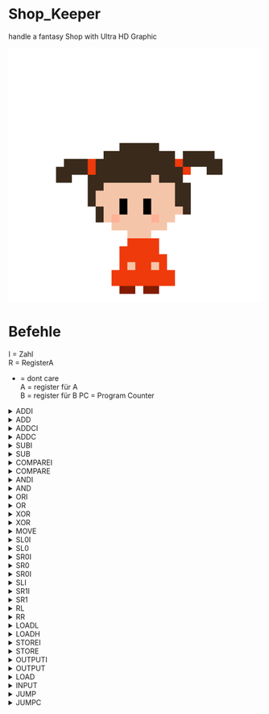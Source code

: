 # Shop_Keeper
handle a fantasy Shop with Ultra HD Graphic 

![alt text](https://github.com/MarcDod/Shop_keeper/blob/master/core/assets/npc/npc/child0.png?raw=true)

# Befehle
I = Zahl <br>
R = RegisterA <br>
- = dont care <br>
A = register für A <br>
B = register für B
PC = Program Counter

<details closed>
  <summary>ADDI</summary>
    &nbsp;&nbsp;&nbsp;0000 01II IIII AAAA <br>
    &nbsp;&nbsp;&nbsp;A = A + I und c = 0 <br> 
    &nbsp;&nbsp;&nbsp;<strong>Wenn</strong> (A + I) >= 2^16 <strong>dann:</strong> c = 1 und A = 2^16 - (A + I) <br>
    &nbsp;&nbsp;&nbsp;<strong>Wenn</strong> (A + I) = 0 <strong>dann:</strong> z = 1 sonst: z = 0
</details>
<details closed>
  <summary>ADD</summary>
    &nbsp;&nbsp;&nbsp;0000 00-- BBBB AAAA <br>
    &nbsp;&nbsp;&nbsp;A = A + B und c = 0 <br> 
    &nbsp;&nbsp;&nbsp;<strong>Wenn</strong> (A + B) >= 2^16 <strong>dann:</strong> c = 1 und A = 2^16 - (A + B) <br>
    &nbsp;&nbsp;&nbsp;<strong>Wenn</strong> (A + B) = 0 <strong>dann:</strong> z = 1 sonst: z = 0
</details>
<details closed>
  <summary>ADDCI</summary>
    &nbsp;&nbsp;&nbsp;0000 11II IIII AAAA <br>
    &nbsp;&nbsp;&nbsp;A = A + I und c = 0 <br> 
    &nbsp;&nbsp;&nbsp;<strong>Wenn</strong> (A + I + C) >= 2^16 <strong>dann:</strong> c = 1 und A = 2^16 - (A + I + C) <br>
    &nbsp;&nbsp;&nbsp;<strong>Wenn</strong> (A + I + C) = 0 <strong>dann:</strong> z = 1 sonst: z = 0
</details>
<details closed>
  <summary>ADDC</summary>
    &nbsp;&nbsp;&nbsp;0000 10-- BBBB AAAA <br>
    &nbsp;&nbsp;&nbsp;A = A + B + C und c = 0 <br> 
    &nbsp;&nbsp;&nbsp;<strong>Wenn</strong> (A + B + C) >= 2^16 <strong>dann:</strong> c = 1 und A = 2^16 - (A + B + C) <br>
    &nbsp;&nbsp;&nbsp;<strong>Wenn</strong> (A + B + C) = 0 <strong>dann:</strong> z = 1 sonst: z = 0
</details>
<details closed>
  <summary>SUBI</summary>
    &nbsp;&nbsp;&nbsp;0001 01II IIII AAAA <br>
    &nbsp;&nbsp;&nbsp;A = A - I und c = 0 <br> 
    &nbsp;&nbsp;&nbsp;<strong>Wenn</strong> (A - I) < 0 <strong>dann:</strong> c = 1 und A = 2^16 + (A - I) <br>
    &nbsp;&nbsp;&nbsp;<strong>Wenn</strong> (A - I ) = 0 <strong>dann:</strong> z = 1 sonst: z = 0
</details>
<details closed>
  <summary>SUB</summary>
    &nbsp;&nbsp;&nbsp;0001 00-- BBBB AAAA <br>
    &nbsp;&nbsp;&nbsp;A = A - B und c = 0 <br> 
    &nbsp;&nbsp;&nbsp;<strong>Wenn</strong> (A - B) < 0 <strong>dann:</strong> c = 1 und A = 2^16 + (A - B) <br>
    &nbsp;&nbsp;&nbsp;<strong>Wenn</strong> (A - B) = 0 <strong>dann:</strong> z = 1 sonst: z = 0
</details>
<details closed>
  <summary>COMPAREI</summary>
    &nbsp;&nbsp;&nbsp;0001 11II IIII AAAA <br>
    &nbsp;&nbsp;&nbsp;<strong>Wenn</strong> A < I <strong>dann:</strong> c = 1 und z = 0 <br>
    &nbsp;&nbsp;&nbsp;<strong>Wenn</strong> A > I <strong>dann:</strong> c = 0 und z = 0 <br> 
    &nbsp;&nbsp;&nbsp;<strong>sont</strong> c = 0 und z = 1 
</details>
<details closed>
  <summary>COMPARE</summary>
    &nbsp;&nbsp;&nbsp;0001 10-- BBBB AAAA <br>
    &nbsp;&nbsp;&nbsp;<strong>Wenn</strong> A < B <strong>dann:</strong> c = 1 und z = 0 <br>
    &nbsp;&nbsp;&nbsp;<strong>Wenn</strong> A > B <strong>dann:</strong> c = 0 und z = 0 <br> 
    &nbsp;&nbsp;&nbsp;<strong>sont</strong> c = 0 und z = 1 
</details>
<details closed>
  <summary>ANDI</summary>
    &nbsp;&nbsp;&nbsp;0010 01II IIII AAAA <br>
    &nbsp;&nbsp;&nbsp;A = A and I
</details>
<details closed>
  <summary>AND</summary>
    &nbsp;&nbsp;&nbsp;0010 00-- BBBB AAAA <br>
    &nbsp;&nbsp;&nbsp;A = A and B
</details>
<details closed>
  <summary>ORI</summary>
    &nbsp;&nbsp;&nbsp;0010 11II IIII AAAA <br>
    &nbsp;&nbsp;&nbsp;A = A or I
</details>
<details closed>
  <summary>OR</summary>
    &nbsp;&nbsp;&nbsp;0010 10-- BBBB AAAA <br>
    &nbsp;&nbsp;&nbsp;A = A or B
</details>
<details closed>
  <summary>XOR</summary>
    &nbsp;&nbsp;&nbsp;0011 01II IIII AAAA <br>
    &nbsp;&nbsp;&nbsp;A = A or I
</details>
<details closed>
  <summary>XOR</summary>
    &nbsp;&nbsp;&nbsp;0011 00-- BBBB AAAA <br>
    &nbsp;&nbsp;&nbsp;A = A or B
</details>
<details closed>
  <summary>MOVE</summary>
    &nbsp;&nbsp;&nbsp;0011 1--- BBBB AAAA <br>
    &nbsp;&nbsp;&nbsp;A = B
</details>
<details closed>
  <summary>SL0I</summary>
    &nbsp;&nbsp;&nbsp;0100 010- IIII AAAA <br>
    &nbsp;&nbsp;&nbsp;A << I mit 0 aufgefüllt
</details>
<details closed>
  <summary>SL0</summary>
    &nbsp;&nbsp;&nbsp;0100 000- BBBB AAAA <br>
    &nbsp;&nbsp;&nbsp;A << B mit 0 aufgefüllt
</details>
<details closed>
  <summary>SR0I</summary>
    &nbsp;&nbsp;&nbsp;0100 011- IIII AAAA <br>
    &nbsp;&nbsp;&nbsp;A >> I mit 0 aufgefüllt
</details>
<details closed>
  <summary>SR0</summary>
    &nbsp;&nbsp;&nbsp;0100 001- BBBB AAAA <br>
    &nbsp;&nbsp;&nbsp;A >> B mit 0 aufgefüllt
</details>
<details closed>
  <summary>SR0I</summary>
    &nbsp;&nbsp;&nbsp;0100 110- IIII AAAA <br>
    &nbsp;&nbsp;&nbsp;A << I mit 1 aufgefüllt
</details>
<details closed>
  <summary>SLI</summary>
    &nbsp;&nbsp;&nbsp;0100 100- BBBB AAAA <br>
    &nbsp;&nbsp;&nbsp;A << B mit 1 aufgefüllt
</details>
<details closed>
  <summary>SR1I</summary>
    &nbsp;&nbsp;&nbsp;0100 111- IIII AAAA <br>
    &nbsp;&nbsp;&nbsp;A >> I mit 1 aufgefüllt
</details>
<details closed>
  <summary>SR1</summary>
    &nbsp;&nbsp;&nbsp;0100 101- BBBB AAAA <br>
    &nbsp;&nbsp;&nbsp;A >> B mit 1 aufgefüllt
</details>
<details closed>
  <summary>RL</summary>
    &nbsp;&nbsp;&nbsp;0101 0--- BBBB AAAA <br>
    &nbsp;&nbsp;&nbsp;A = B[14 - 0] & B[15] <br>
    &nbsp;&nbsp;&nbsp;<strong>Wenn</strong> B[15] == 1 <strong>dann:</strong> c = 1 <strong>sonst:</strong> c = 0 <br>
</details>
<details closed>
  <summary>RR</summary>
    &nbsp;&nbsp;&nbsp;0101 1--- BBBB AAAA <br>
    &nbsp;&nbsp;&nbsp;A = B[0] & B[15 - 1] <br>
    &nbsp;&nbsp;&nbsp;<strong>Wenn</strong> B[0] == 1 <strong>dann:</strong> c = 1 <strong>sonst:</strong> c = 0 <br>
</details>
<details closed>
  <summary>LOADL</summary>
    &nbsp;&nbsp;&nbsp;0111 IIII IIII AAAA <br>
    &nbsp;&nbsp;&nbsp;A = A[15 - 8] & I <br>
</details>
<details closed>
  <summary>LOADH</summary>
    &nbsp;&nbsp;&nbsp;0111 IIII IIII AAAA <br>
    &nbsp;&nbsp;&nbsp;A = I & A[7 - 0] <br>
</details>
<details closed>
  <summary>STOREI</summary>
    &nbsp;&nbsp;&nbsp;1001 01II IIII AAAA <br>
    &nbsp;&nbsp;&nbsp;RAM(A) = I <br>
</details>
<details closed>
  <summary>STORE</summary>
    &nbsp;&nbsp;&nbsp;1001 00-- B AAAA <br>
    &nbsp;&nbsp;&nbsp;RAM(A) = B <br>
</details>
<details closed>
  <summary>OUTPUTI</summary>
    &nbsp;&nbsp;&nbsp;1001 11II IIII AAAA<br>
    &nbsp;&nbsp;&nbsp;OUTPUT(A) = I <br>
</details>
<details closed>
  <summary>OUTPUT</summary>
    &nbsp;&nbsp;&nbsp;1001 10-- BBBB AAAA<br>
    &nbsp;&nbsp;&nbsp;OUTPUT(A) = B <br>
</details>
<details closed>
  <summary>LOAD</summary>
    &nbsp;&nbsp;&nbsp;110- ---- BBBB AAAA<br>
    &nbsp;&nbsp;&nbsp;A = RAM(B) <br>
</details>
<details closed>
  <summary>INPUT</summary>
    &nbsp;&nbsp;&nbsp;1001 10-- BBBB AAAA<br>
    &nbsp;&nbsp;&nbsp;A = INPUT(B)<br>
</details>
<details closed>
  <summary>JUMP</summary>
    &nbsp;&nbsp;&nbsp;1011 ---- BBBB AAAA<br>
    &nbsp;&nbsp;&nbsp;A = PC<br>
    &nbsp;&nbsp;&nbsp;PC = B<br>
</details>
<details closed>
  <summary>JUMPC</summary>
    &nbsp;&nbsp;&nbsp;1010 0-1- BBBB AAAA<br>
    &nbsp;&nbsp;&nbsp;<strong>Wenn:</strong> C = 1 <strong>Dann:</strong> 
    ```diff
      ! &nbsp;&nbsp;&nbsp;JUMP 
    ``` 
</details>

